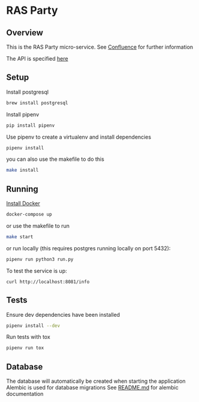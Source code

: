 # RAS Party

## Overview
This is the RAS Party micro-service. See [Confluence] for further information 

The API is specified [here](./API.md)

## Setup
Install postgresql
```bash
brew install postgresql
```

Install pipenv
```bash
pip install pipenv
```

Use pipenv to create a virtualenv and install dependencies
```bash
pipenv install
```
you can also use the makefile to do this
```bash
make install
```

## Running

[Install Docker](https://docs.docker.com/engine/installation/)
```bash
docker-compose up
```

or use the makefile to run
```bash
make start
```

or run locally (this requires postgres running locally on port 5432):
```bash
pipenv run python3 run.py
```

To test the service is up:

```
curl http://localhost:8081/info
```

## Tests
Ensure dev dependencies have been installed
```bash
pipenv install --dev
```

Run tests with tox
```bash
pipenv run tox
```

## Database

The database will automatically be created when starting the application
Alembic is used for database migrations
See [README.md](https://github.com/ONSdigital/ras-party/blob/master/migrations/README.md) for alembic documentation


[Confluence]: https://digitaleq.atlassian.net/wiki/display/RASB/Party
[tox]: https://tox.readthedocs.io/en/latest/
